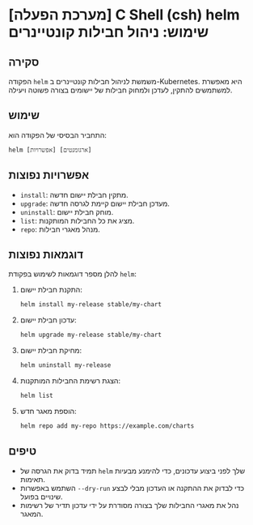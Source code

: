 # [מערכת הפעלה] C Shell (csh) helm שימוש: ניהול חבילות קונטיינרים

## סקירה
הפקודה `helm` משמשת לניהול חבילות קונטיינרים ב-Kubernetes. היא מאפשרת למשתמשים להתקין, לעדכן ולמחוק חבילות של יישומים בצורה פשוטה ויעילה.

## שימוש
התחביר הבסיסי של הפקודה הוא:
```
helm [אפשרויות] [ארגומנטים]
```

## אפשרויות נפוצות
- `install`: מתקין חבילת יישום חדשה.
- `upgrade`: מעדכן חבילת יישום קיימת לגרסה חדשה.
- `uninstall`: מוחק חבילת יישום.
- `list`: מציג את כל החבילות המותקנות.
- `repo`: מנהל מאגרי חבילות.

## דוגמאות נפוצות
להלן מספר דוגמאות לשימוש בפקודת `helm`:

1. התקנת חבילת יישום:
   ```bash
   helm install my-release stable/my-chart
   ```

2. עדכון חבילת יישום:
   ```bash
   helm upgrade my-release stable/my-chart
   ```

3. מחיקת חבילת יישום:
   ```bash
   helm uninstall my-release
   ```

4. הצגת רשימת החבילות המותקנות:
   ```bash
   helm list
   ```

5. הוספת מאגר חדש:
   ```bash
   helm repo add my-repo https://example.com/charts
   ```

## טיפים
- תמיד בדוק את הגרסה של `helm` שלך לפני ביצוע עדכונים, כדי להימנע מבעיות תאימות.
- השתמש באפשרות `--dry-run` כדי לבדוק את ההתקנה או העדכון מבלי לבצע שינויים בפועל.
- נהל את מאגרי החבילות שלך בצורה מסודרת על ידי עדכון תדיר של רשימות המאגר.